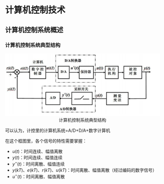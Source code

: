 # 计算机控制技术

## 计算机控制系统概述

### 计算机控制系统典型结构

<center>
    <img src="fig/Typical_struct.png" style="zoom:80%"/><br>
    计算机控制系统典型结构
</center>

可以认为，计控里的计算机系统=A/D+D/A+数字计算机

在这个框图里，各个信号的特性需要掌握：

- $u(t)$：时间连续、幅值离散
- $y(t)$：时间连续、幅值连续
- $y^{\star}(t)$：时间离散、幅值连续
- $y(kT)$、$e(kT)$、$r(kT)$、$u(kT)$：时间离散、幅值离散（经过编码的数字信号）
- $u^{\star}(t)$：时间离散、幅值离散